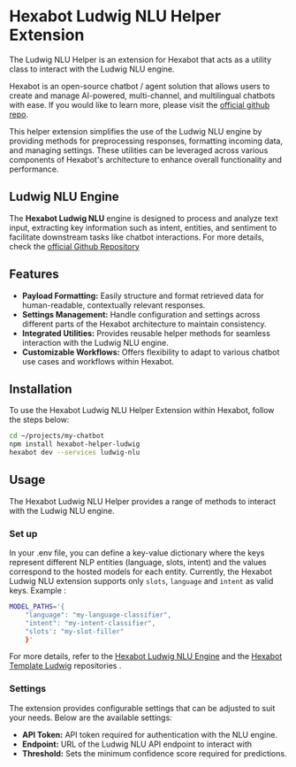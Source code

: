 # Hexabot Ludwig NLU Helper Extension

The Ludwig NLU Helper is an extension for Hexabot that acts as a utility class to interact with the Ludwig NLU engine.

Hexabot is an open-source chatbot / agent solution that allows users to create and manage AI-powered, multi-channel, and multilingual chatbots with ease. If you would like to learn more, please visit the [official github repo](https://github.com/Hexastack/Hexabot).

This helper extension simplifies the use of the Ludwig NLU engine by providing methods for preprocessing responses, formatting incoming data, and managing settings. These utilities can be leveraged across various components of Hexabot's architecture to enhance overall functionality and performance.

## Ludwig NLU Engine

The **Hexabot Ludwig NLU** engine is designed to process and analyze text input, extracting key information such as intent, entities, and sentiment to facilitate downstream tasks like chatbot interactions.  For more details, check the [official Github Repository](https://github.com/Hexastack/hexabot-ludwig-nlu)

## Features
- **Payload Formatting:** Easily structure and format retrieved data for human-readable, contextually relevant responses.
- **Settings Management:** Handle configuration and settings across different parts of the Hexabot architecture to maintain consistency.
- **Integrated Utilities:** Provides reusable helper methods for seamless interaction with the Ludwig NLU engine.
- **Customizable Workflows:** Offers flexibility to adapt to various chatbot use cases and workflows within Hexabot.

## Installation

To use the Hexabot Ludwig NLU Helper Extension within Hexabot, follow the steps below: 
```bash
cd ~/projects/my-chatbot
npm install hexabot-helper-ludwig
hexabot dev --services ludwig-nlu
```
## Usage
The Hexabot Ludwig NLU Helper provides a range of methods to interact with the Ludwig NLU engine.

### Set up 
In your .env file, you can define a key-value dictionary where the keys represent different NLP entities (language, slots, intent) and the values correspond to the hosted models for each entity. Currently, the Hexabot Ludwig NLU extension supports only ```slots```, ```language``` and ```intent``` as valid keys. Example :

```bash 
MODEL_PATHS='{
    "language": "my-language-classifier", 
    "intent": "my-intent-classifier",
    "slots': "my-slot-filler"
    }'
```
For more details, refer to the [Hexabot Ludwig NLU Engine](https://github.com/Hexastack/hexabot-ludwig-nlu) and the [Hexabot Template Ludwig](https://github.com/Hexastack/hexabot-template-ludwig) repositories . 

### Settings
The extension provides configurable settings that can be adjusted to suit your needs. Below are the available settings:
- **API Token:** API token required for authentication with the NLU engine.
- **Endpoint:** URL of the Ludwig NLU API endpoint to interact with
- **Threshold:** Sets the minimum confidence score required for predictions.
